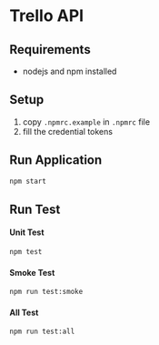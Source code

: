 # Trello API

## Requirements
- nodejs and npm installed

## Setup
1. copy `.npmrc.example` in `.npmrc` file
2. fill the credential tokens

## Run Application
```sh
npm start
```

## Run Test

#### Unit Test
```sh
npm test
```

#### Smoke Test
```sh
npm run test:smoke
```

#### All Test
```sh
npm run test:all
```
